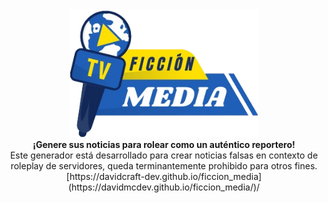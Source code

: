 <div align="center">
  <img src="https://raw.githubusercontent.com/DavidCraft-dev/ficcion_media/refs/heads/main/imgs/ficcion_media_logo.png" alt="Logo Ficción Media" width="300"/>
</div>

<center><b>¡Genere sus noticias para rolear como un auténtico reportero!</b></center>

<center>Este generador está desarrollado para crear noticias falsas en contexto de roleplay de servidores, queda terminantemente prohibido para otros fines.</center>

<center>[https://davidcraft-dev.github.io/ficcion_media](https://davidmcdev.github.io/ficcion_media/)/</center>

